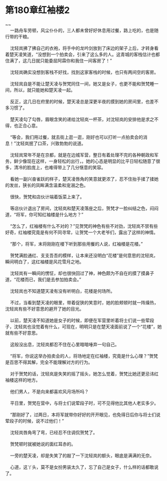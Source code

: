 # 第180章红袖楼2
~~<br>&nbsp;&nbsp;&nbsp;&nbsp;一路舟车劳顿，风尘仆仆的，三人都未曾好好休息用过餐，路上吃的，也是随行带的干粮。<br><br>&nbsp;&nbsp;&nbsp;&nbsp;沈轻岚拂了拂自己的衣袍，将手中的龙吟剑放到了床边的架子上后，才转身看着楚天凌笑道，“没想到一个拍卖会，引来了这么多的人。这青城的客栈估计也都住满了，这几日就只能委屈阿霖你和我住一间客房了！”<br><br>&nbsp;&nbsp;&nbsp;&nbsp;沈轻岚确实没想到客栈不好找，找到这家客栈的时候，也只有两间空的客房。<br><br>&nbsp;&nbsp;&nbsp;&nbsp;沈轻岚自是不能让楚天凌与贺梵同住一间，她又是女子，也更不能和贺梵睡一间，所以，就只能她和楚天凌一起。<br><br>&nbsp;&nbsp;&nbsp;&nbsp;反正，这几日在府里的时候，楚天凌总是深更半夜的摸到她的房间里，也差不多习惯了。<br><br>&nbsp;&nbsp;&nbsp;&nbsp;楚天凌勾了勾唇，眉眼含笑的递给沈轻岚一杯茶，对沈轻岚的安排他是求之不得，也正合心意。<br><br>&nbsp;&nbsp;&nbsp;&nbsp;“等会，我们用过餐，就去街上逛一逛，刚好也可以打听一点拍卖会的消息！”沈轻岚抿了口茶，兴致勃勃的说道。<br><br>&nbsp;&nbsp;&nbsp;&nbsp;沈轻岚常年不是在京都，就是在边城军营，整日有着处理不完的各种朝政和军务，鲜少像现在这样，一身轻松的出行，。她的心态是明显的比平日轻松随意了很多，清冷的脸庞上，也难得带上了几分惬意的笑容。<br><br>&nbsp;&nbsp;&nbsp;&nbsp;看她一副兴奋雀跃的样子，楚天凌唇角的笑意就更浓了，忍不住抬手揉了揉她的发丝，狭长的凤眸满含温柔和宠溺之色。<br><br>&nbsp;&nbsp;&nbsp;&nbsp;很快，贺梵和店伙计端着饭菜上来了。<br><br>&nbsp;&nbsp;&nbsp;&nbsp;等店伙计退出了房间，沈轻岚和楚天凌落座之后，贺梵才一脸纠结之色，闷闷道，“将军，你可知红袖楼是什么地方？”<br><br>&nbsp;&nbsp;&nbsp;&nbsp;“怎么了，红袖楼有什么不对的？”见贺梵的神色有些不对劲，沈轻岚不禁有些好奇，红袖楼究竟是有何不同寻常，让贺梵一个大老爷们，露出了这样的神情。<br><br>&nbsp;&nbsp;&nbsp;&nbsp;“那个，将军，末将刚刚在楼下听到那些用餐的人说，红袖楼是花楼。”<br><br>&nbsp;&nbsp;&nbsp;&nbsp;贺梵满脸通红、支支吾吾的模样，让本来还没明白“花楼”是何意思的沈轻岚，瞬间明白了，这红袖楼是风花雪月之地。<br><br>&nbsp;&nbsp;&nbsp;&nbsp;沈轻岚有一瞬间的愣怔，却也很快回过了神，神色颇为不自在的摸了摸鼻子道，“花楼而已，我们是去参加拍卖会。”<br><br>&nbsp;&nbsp;&nbsp;&nbsp;沈轻岚也不知道楚天凌有没有听明白，花楼是何场所。<br><br>&nbsp;&nbsp;&nbsp;&nbsp;不过，当看到楚天凌的眼里，带着促狭的笑意时，她的脸颊顿时就一阵燥热，沈轻岚有些不好意思的避开了她的目光。<br><br>&nbsp;&nbsp;&nbsp;&nbsp;以前，楚天凌不知道她是女子的时候，即便在军营里听着将士们说一些荤段子，沈轻岚也没觉着有什么，可现在，明明只是在楚天凌面前说了一个“花楼”，她就有些不好意思。<br><br>&nbsp;&nbsp;&nbsp;&nbsp;这般没出息，沈轻岚都忍不住在心里暗暗唾弃一句自己。<br><br>&nbsp;&nbsp;&nbsp;&nbsp;“将军，你说这举办拍卖会的人，将场地定在红袖楼，究竟是什么心理？”贺梵是百思不得其解，完全不能理解对方的行为。<br><br>&nbsp;&nbsp;&nbsp;&nbsp;对于贺梵的话，沈轻岚是失笑的摇了摇头，她怎么觉着，贺梵比她还更忌讳红袖楼这样的地方。<br><br>&nbsp;&nbsp;&nbsp;&nbsp;他们男人，不是向来都喜欢风月场所吗？<br><br>&nbsp;&nbsp;&nbsp;&nbsp;平日里，贺梵在营中，与将士们说荤段子时，可不见得他比其他人老实多少。<br><br>&nbsp;&nbsp;&nbsp;&nbsp;“那刚好了，过两日，本将军就带你好好的开开眼见，也免得日后你与将士们说荤段子的时候，说不过他们！”<br><br>&nbsp;&nbsp;&nbsp;&nbsp;沈轻岚唇角弯了弯，已经忍不住调侃贺梵了。<br><br>&nbsp;&nbsp;&nbsp;&nbsp;贺梵顿时就被她说的面红耳赤的。<br><br>&nbsp;&nbsp;&nbsp;&nbsp;一旁的楚天凌，却是失笑了的敲了一下沈轻岚的额头，眼底是满满的无奈。<br><br>&nbsp;&nbsp;&nbsp;&nbsp;心道，这丫头，莫不是女扮男装太久了，忘了自己是女子，什么样的话都敢说了。<br><br>
                    

<script>_fwqdsqadxfw()</script>
<div><script>_dfwf1dw();</script></div>
<div><script>_dfwf1agdw();</script></div>
                
